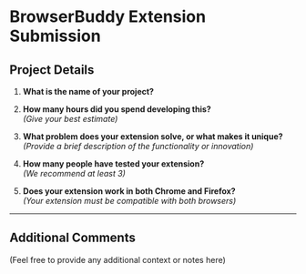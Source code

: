 # BrowserBuddy Extension Submission

## Project Details

1. **What is the name of your project?**

2. **How many hours did you spend developing this?**  
   _(Give your best estimate)_

3. **What problem does your extension solve, or what makes it unique?**  
   _(Provide a brief description of the functionality or innovation)_

4. **How many people have tested your extension?**  
   _(We recommend at least 3)_

5. **Does your extension work in both Chrome and Firefox?**  
   _(Your extension must be compatible with both browsers)_

---

## Additional Comments

(Feel free to provide any additional context or notes here)
